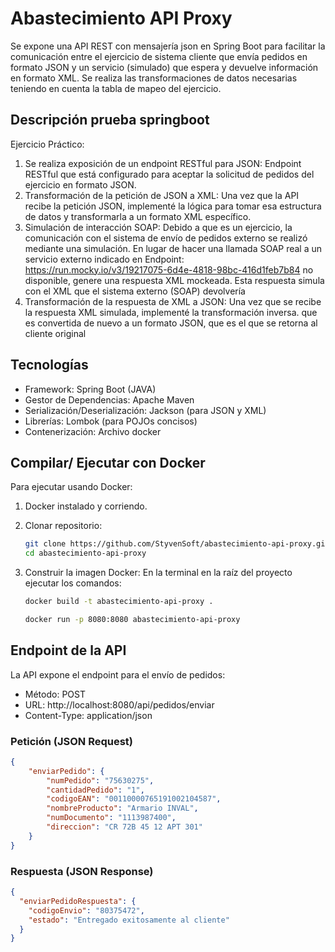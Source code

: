 # Abastecimiento API Proxy

Se expone una API REST con mensajería json en Spring Boot para facilitar la comunicación entre el ejercicio de sistema cliente que envía pedidos en formato JSON y un servicio (simulado) que espera y devuelve información en formato XML. Se realiza las transformaciones de datos necesarias teniendo en cuenta la tabla de mapeo del ejercicio.

## Descripción prueba springboot

Ejercicio Práctico:

1.  Se realiza exposición de un endpoint RESTful para JSON: Endpoint RESTful que está configurado para aceptar la solicitud de pedidos del ejercicio en formato JSON.
2.  Transformación de la petición de JSON a XML: Una vez que la API recibe la petición JSON, implementé la lógica para tomar esa estructura de datos y transformarla a un formato XML específico.
3.  Simulación de interacción SOAP: Debido a que es un ejercicio, la comunicación con el sistema de envío de pedidos externo se realizó mediante una simulación. En lugar de hacer una llamada SOAP real a un servicio externo indicado en Endpoint: https://run.mocky.io/v3/19217075-6d4e-4818-98bc-416d1feb7b84 no disponible, genere una respuesta XML mockeada. Esta respuesta simula con el XML que el sistema externo (SOAP) devolvería
4.  Transformación de la respuesta de XML a JSON: Una vez que se recibe la respuesta XML simulada, implementé la transformación inversa. que es convertida de nuevo a un formato JSON, que es el que se retorna al cliente original

## Tecnologías

* Framework: Spring Boot (JAVA)
* Gestor de Dependencias: Apache Maven
* Serialización/Deserialización: Jackson (para JSON y XML)
* Librerías: Lombok (para POJOs concisos)
* Contenerización: Archivo docker

## Compilar/ Ejecutar con Docker

Para ejecutar usando Docker:

1.  Docker instalado y corriendo.
2.  Clonar repositorio:
    ```bash
    git clone https://github.com/StyvenSoft/abastecimiento-api-proxy.git
    cd abastecimiento-api-proxy
    ```
3.  Construir la imagen Docker:
    En la terminal en la raíz del proyecto ejecutar los comandos:
    ```bash
    docker build -t abastecimiento-api-proxy .
    ```
    
    ```bash
    docker run -p 8080:8080 abastecimiento-api-proxy
    ```

## Endpoint de la API

La API expone el endpoint para el envío de pedidos:

* Método: POST
* URL: http://localhost:8080/api/pedidos/enviar
* Content-Type: application/json

### Petición (JSON Request)

```json
{
	"enviarPedido": {
		"numPedido": "75630275",
		"cantidadPedido": "1",
		"codigoEAN": "00110000765191002104587",
		"nombreProducto": "Armario INVAL",
		"numDocumento": "1113987400",
		"direccion": "CR 72B 45 12 APT 301"
	}
}
```

### Respuesta (JSON Response)

```json
{
  "enviarPedidoRespuesta": {
    "codigoEnvio": "80375472",
    "estado": "Entregado exitosamente al cliente"
  }
}
```
